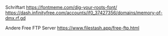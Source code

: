 Schriftart
https://fontmeme.com/dig-your-roots-font/
https://dash.infinityfree.com/accounts/if0_37427356/domains/memory-of-dmx.rf.gd

Andere Free FTP Server
https://www.filestash.app/free-ftp.html